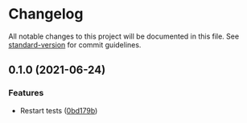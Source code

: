 # Changelog

All notable changes to this project will be documented in this file. See [standard-version](https://github.com/conventional-changelog/standard-version) for commit guidelines.

## 0.1.0 (2021-06-24)


### Features

* Restart tests ([0bd179b](https://github.com/ntenebruso/TypeTest/commit/0bd179b2a9b85318d7f357beb9651c4f31cf53ba))
